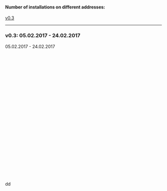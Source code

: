 #### Number of installations on different addresses: 
<a href="#v03" title="GClh II Version 0.3 (05.02.2017 - 24.02.2017)">v0.3</a> &nbsp; 

---
### v0.3: 05.02.2017 - 24.02.2017
05.02.2017 - 24.02.2017
<br>
<br>
<br><span> </span>
<br>
<br>
<br>
<br>
<br>
<br>
<br>
<br>
<br>
<br>
<br>
<br>
<br>
<br>
<br>
<br>
<br>
<br>
<br>
<br>
<br>
<br>
<br>
dd
